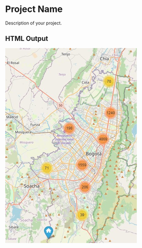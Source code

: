 # Project Name

Description of your project.

## HTML Output

[![Click to view HTML output](MapPage/assets/img/Bogota.jpg)](MapPage/index.html)